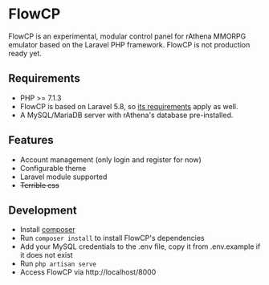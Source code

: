 # FlowCP
FlowCP is an experimental, modular control panel for rAthena MMORPG emulator based on the Laravel PHP framework.
FlowCP is not production ready yet.

## Requirements
* PHP >= 7.1.3
* FlowCP is based on Laravel 5.8, so [its requirements](https://laravel.com/docs/5.8/installation#server-requirements) apply as well.
* A MySQL/MariaDB server with rAthena's database pre-installed.

## Features
* Account management (only login and register for now)
* Configurable theme
* Laravel module supported
* ~~Terrible css~~

## Development
* Install [composer](https://getcomposer.org/)
* Run `composer install` to install FlowCP's dependencies
* Add your MySQL credentials to the .env file, copy it from .env.example if it does not exist
* Run `php artisan serve`
* Access FlowCP via http://localhost/8000
